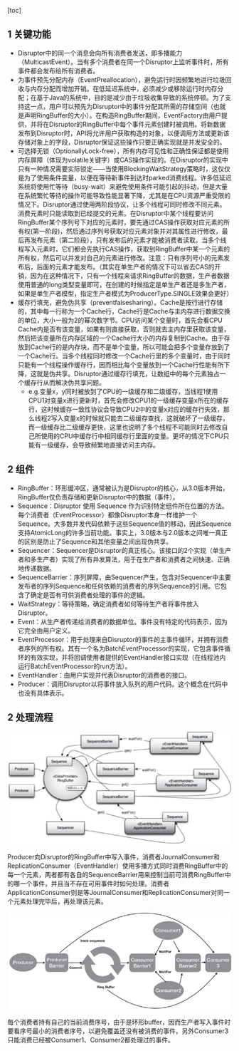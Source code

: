 [toc]

## 1 关键功能

- Disruptor中的同一个消息会向所有消费者发送，即多播能力（MulticastEvent）。当有多个消费者在同一个Disruptor上监听事件时，所有事件都会发布给所有消费者。
- 为事件预先分配内存（EventPreallocation），避免运行时因频繁地进行垃圾回收与内存分配而增加开销。在低延迟系统中，必须减少或移除运行时内存分配；在基于Java的系统中，目的是减少由于垃圾收集导致的系统停顿。为了支持这一点，用户可以预先为Disruptor中的事件分配其所需的存储空间（也就是声明RingBuffer的大小）。在构造RingBuffer期间，EventFactory由用户提供，并将在Disruptor的RingBuffer中每个事件元素创建时被调用。将新数据发布到Disruptor时，API将允许用户获取构造的对象，以便调用方法或更新该存储对象上的字段，Disruptor保证这些操作只要正确实现就是并发安全的。
- 可选择无锁（OptionallyLock-free），所有内存可见性和正确性保证都是使用内存屏障（体现为volatile关键字）或CAS操作实现的。在Disruptor的实现中只有一种情况需要实际锁定——当使用BlockingWaitStrategy策略时，这仅仅是为了使用条件变量，以便在等待新事件到达时parked消费线程。许多低延迟系统将使用忙等待（busy-wait）来避免使用条件可能引起的抖动，但是大量在系统繁忙等待的操作可能导致性能显著下降，尤其是在CPU资源严重受限的情况下。Disruptor通过使用两阶段协议，让多个线程可同时修改不同元素。消费元素时只能读取到已经提交的元素。在Disruptor中某个线程要访问RingBuffer某个序列号下对应的元素时，要先通过CAS操作获取对应元素的所有权(第一阶段)，然后通过序列号获取对应元素对象并对其属性进行修改，最后再发布元素（第二阶段），只有发布后的元素才能被消费者读取。当多个线程写入元素时，它们都会先执行CAS操作，获取到RingBuffer中某一个元素的所有权，然后可以并发对自己的元素进行修改。注意：只有序列号小的元素发布后，后面的元素才能发布。（其实在单生产者的情况下可以省去CAS的开销，因为在这种情况下，只有一个线程来请求RingBuffer的数据，生产者数据使用普通的long类型变量即可，在创建的时候指定是单生产者还是多生产者，如果是单生产者模型，指定生产者模式为ProducerType.SINGLE效果会更好）
- 缓存行填充，避免伪共享（preventfalsesharing）。Cache是按行进行存储的，其中每一行称为一个Cache行，Cache行是Cache与主内存进行数据交换的单位，大小一般为2的幂次数字节。CPU访问某个变量时，首先会看CPU Cache内是否有该变量，如果有则直接获取，否则就去主内存里获取该变量，然后把该变量所在内存区域的一个Cache行大小的内存复制到Cache。由于存放到Cache行的是内存块，而不是单个变量，所以可能会把多个变量存放到了一个Cache行。当多个线程同时修改一个Cache行里的多个变量时，由于同时只能有一个线程操作缓存行，因而相比每个变量放到一个Cache行性能有所下降，这就是伪共享。Disruptor通过缓存行填充，让数组中的每个元素独占一个缓存行从而解决伪共享问题。
  - e.g.变量x，y同时被放到了CPU的一级缓存和二级缓存，当线程1使用CPU1对变量x进行更新时，首先会修改CPU1的一级缓存变量x所在的缓存行，这时候缓存一致性协议会导致CPU2中的变量x对应的缓存行失效，那么线程2写入变量x的时候就只能去二级缓存查找，这就破坏了一级缓存，而一级缓存比二级缓存更快，这里也说明了多个线程不可能同时去修改自己所使用的CPU中缓存行中相同缓存行里面的变量。更坏的情况下CPU只能有一级缓存，会导致频繁地直接访问主内存。

## 2 组件

- RingBuffer：环形缓冲区，通常被认为是Disruptor的核心，从3.0版本开始，RingBuffer仅负责存储和更新Disruptor中的数据（事件）。
- Sequence：Disruptor 使用 Sequence 作为识别特定组件所在位置的方法。每个消费者（EventProcessor）都像Disruptor本身一样维护一个Sequence。大多数并发代码依赖于这些Sequence值的移动，因此Sequence支持AtomicLong的许多当前功能。事实上，3.0版本与2.0版本之间唯一真正的区别是防止了Sequence和其他变量之间出现伪共享。
- Sequencer：Sequencer是Disruptor的真正核心。该接口的2个实现（单生产者和多生产者）实现了所有并发算法，用于在生产者和消费者之间快速、正确地传递数据。
- SequenceBarrier：序列屏障，由Sequencer产生，包含对Sequencer中主要发布者的序列Sequence和任何依赖的消费者的序列Sequence的引用。它包含了确定是否有可供消费者处理的事件的逻辑。
- WaitStrategy：等待策略，确定消费者如何等待生产者将事件放入Disruptor。
- Event：从生产者传递给消费者的数据单位。事件没有特定的代码表示，因为它完全由用户定义。
- EventProcessor：用于处理来自Disruptor的事件的主事件循环，并拥有消费者序列的所有权。其有一个名为BatchEventProcessor的实现，它包含事件循环的有效实现，并将回调使用者提供的EventHandler接口实现（在线程池内运行BatchEventProcessor的run方法）。
- EventHandler：由用户实现并代表Disruptor的消费者的接口。
- Producer：调用Disruptor以将事件放入队列的用户代码。这个概念在代码中也没有具体表示。

## 2 处理流程

![](images/流程图.png)

Producer向Disruptor的RingBuffer中写入事件，消费者JournalConsumer和ReplicationConsumer（EventHandler）使用多播方式同时消费RingBuffer中的每一个元素，两者都有各自的SequenceBarrier用来控制当前可消费RingBuffer中的哪一个事件，并且当不存在可用事件时如何处理。消费者ApplicationConsumer则是等JournalConsumer和ReplicationConsumer对同一个元素处理完毕后，再处理该元素。

![](images/流程图(1).png)

每个消费者持有自己的当前消费序号，由于是环形buffer，因而生产者写入事件时要看序号最小的消费者序号，以避免覆盖还没有被消费的事件，另外Consumer3只能消费已经被Consumer1、Consumer2都处理过的事件。